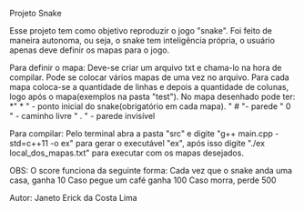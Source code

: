 Projeto Snake

Esse projeto tem como objetivo reproduzir o jogo "snake".
Foi feito de maneira autonoma, ou seja, o snake tem inteligência própria, o usuário apenas deve definir os mapas para o jogo.

Para definir o mapa:
Deve-se criar um arquivo txt e chama-lo na hora de compilar. Pode se colocar vários mapas de uma vez no arquivo.
Para cada mapa coloca-se a quantidade de linhas e depois a quantidade de colunas, logo após o mapa(exemplos na pasta "test").
No mapa desenhado pode ter:
*" * " - ponto inicial do snake(obrigatório em cada mapa).
" # "- parede
" 0 " - caminho livre
" . " - parede invisível

Para compilar:
Pelo terminal abra a pasta "src" e digite "g++ main.cpp -std=c++11 -o ex" para gerar o executável "ex", após isso digite "./ex local_dos_mapas.txt" para executar com os mapas desejados.

OBS: O score funciona da seguinte forma:
Cada vez que o snake anda uma casa, ganha 10
Caso pegue um café ganha 100
Caso morra, perde 500
    
Autor:
Janeto Erick da Costa Lima
